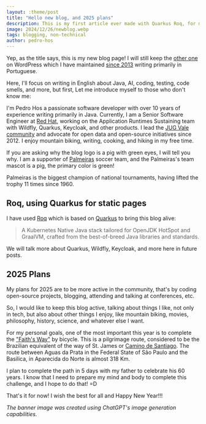 ```yaml
---
layout: :theme/post
title: "Hello new blog, and 2025 plans"
description: This is my first article ever made with Quarkus Roq, for my new blog
image: 2024/12/26/newblog.webp
tags: blogging, non-technical
author: pedro-hos
---
```


Yep, as the title says, this is my new blog page! I will still keep the [other one](https://www.pedrohosilva.wordpress.com) on WordPress which I have maintained [since 2013](https://pedrohosilva.wordpress.com/2013/05/27/problema-adb-nao-reconhece-meu-dispositivo-android/) writing primarily in Portuguese. 

Here, I'll focus on writing in English about Java, AI, coding, testing, code smells, and more, but first, Let me introduce myself to those who don't know me: 

I'm Pedro Hos a passionate software developer with over 10 years of experience writing primarily in Java. Currently, I am a Senior Software Engineer at [Red Hat](https://www.redhat.com/en), working on the Application Runtimes Sustaining team with Wildfly, Quarkus, Keycloak, and other products. I lead the [JUG Vale community](https://jug-vale.github.io) and advocate for open data and open-source initiatives since 2012. I enjoy mountain biking, writing, cooking, and hiking in my free time.

If you are asking why the blog logo is a pig with green eyes, I will tell you why. I am a supporter of [Palmeiras](https://en.wikipedia.org/wiki/SE_Palmeiras) soccer team, and the Palmeiras's team mascot is a pig, the primary color is green!  

Palmeiras is the biggest champion of national tournaments, having lifted the trophy 11 times since 1960.

## Roq, using Quarkus for static pages

I have used [Roq](https://pages.quarkiverse.io/quarkus-roq/) which is based on [Quarkus](https://quarkus.io/) to bring this blog alive:

> A Kubernetes Native Java stack tailored for OpenJDK HotSpot and GraalVM, crafted from the best-of-breed Java libraries and standards.

We will talk more about Quarkus, Wildfly, Keycloak, and more here in future posts.

## 2025 Plans

My plans for 2025 are to be more active in the community, that's by coding open-source projects, blogging, attending and talking at conferences, etc. 

So, I would like to keep this blog active, talking about things I like, not only in tech, but also about other things I enjoy, like mountain biking, movies, philosophy, history, science, and whatever else I want.

For my personal goals, one of the most important this year is to complete the ["Faith's Way"](http://eyecycled.com/en_GB/2017/09/15/faiths-way-caminho-da-fe/) by bicycle. This is a pilgrimage route, considered to be the Brazilian equivalent of the way of St. James or [Camino de Santiago](http://eyecycled.com/index-pages/camino-de-santiago/). The route between Aguas da Prata in the Federal State of São Paulo and the Basilica, in Aparecida do Norte is almost 318 Km. 

I plan to complete the path in 5 days with my father to celebrate his 60 years. I know that I need to prepare my mind and body to complete this challenge, and I hope to do that! =D

That's it for now! I wish the best for all and Happy New Year!!!

_The banner image was created using ChatGPT's image generation capabilities._
